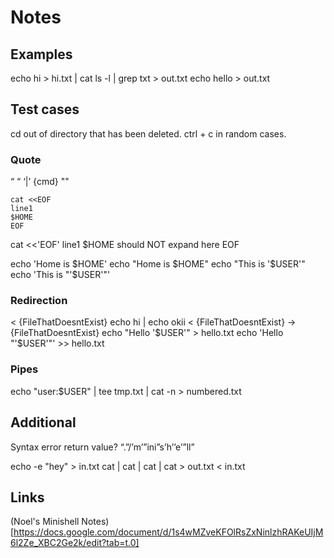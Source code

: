 # Notes

## Examples
echo hi > hi.txt | cat
ls -l | grep txt > out.txt
echo hello > out.txt

## Test cases
cd out of directory that has been deleted.
ctrl + c in random cases.

### Quote
“           “
‘|’ {cmd}
""
```
cat <<EOF
line1
$HOME
EOF
```

cat <<'EOF'
line1
$HOME should NOT expand here
EOF

echo 'Home is $HOME'
echo "Home is $HOME"
echo "This is '$USER'"
echo 'This is "'$USER'"'


### Redirection
< {FileThatDoesntExist} echo hi | echo okii
< {FileThatDoesntExist} -> {FileThatDoesntExist}
echo "Hello '$USER'" > hello.txt
echo 'Hello "'$USER'"' >> hello.txt

### Pipes
echo "user:$USER" | tee tmp.txt | cat -n > numbered.txt

## Additional
Syntax error return value?
“.”/’m’”ini”s’h’’e’”ll” 

echo -e "hey" > in.txt
cat | cat | cat | cat > out.txt < in.txt


## Links
(Noel's Minishell Notes)[https://docs.google.com/document/d/1s4wMZveKFOlRsZxNinlzhRAKeUIjM6l2Ze_XBC2Ge2k/edit?tab=t.0]